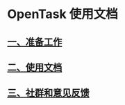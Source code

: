 # OpenTask 使用文档

## [一、准备工作](prepare.md)
## [二、使用文档](how-to-use.md)
## [三、社群和意见反馈](community-and-feedback.md)
